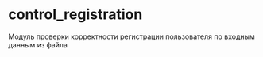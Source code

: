 # control_registration
Модуль проверки корректности регистрации пользователя по входным данным из файла
